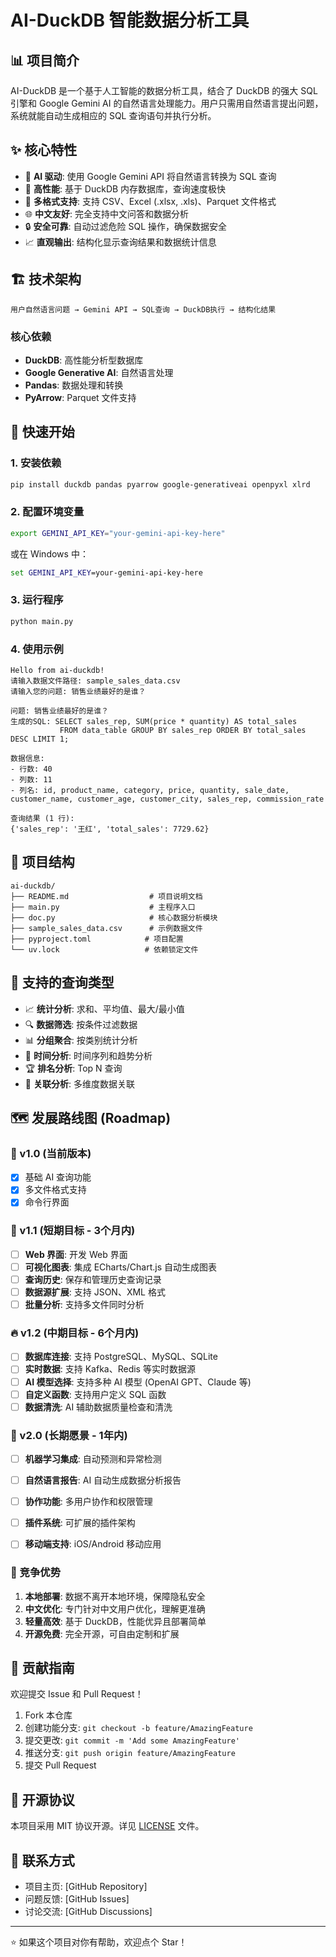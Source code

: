 # AI-DuckDB 智能数据分析工具

## 📊 项目简介

AI-DuckDB 是一个基于人工智能的数据分析工具，结合了 DuckDB 的强大 SQL 引擎和 Google Gemini AI 的自然语言处理能力。用户只需用自然语言提出问题，系统就能自动生成相应的 SQL 查询语句并执行分析。

## ✨ 核心特性

- 🤖 **AI 驱动**: 使用 Google Gemini API 将自然语言转换为 SQL 查询
- 🚀 **高性能**: 基于 DuckDB 内存数据库，查询速度极快
- 📁 **多格式支持**: 支持 CSV、Excel (.xlsx, .xls)、Parquet 文件格式
- 🌐 **中文友好**: 完全支持中文问答和数据分析
- 🔒 **安全可靠**: 自动过滤危险 SQL 操作，确保数据安全
- 📈 **直观输出**: 结构化显示查询结果和数据统计信息

## 🏗️ 技术架构

```
用户自然语言问题 → Gemini API → SQL查询 → DuckDB执行 → 结构化结果
```

### 核心依赖
- **DuckDB**: 高性能分析型数据库
- **Google Generative AI**: 自然语言处理
- **Pandas**: 数据处理和转换
- **PyArrow**: Parquet 文件支持

## 🚀 快速开始

### 1. 安装依赖

```bash
pip install duckdb pandas pyarrow google-generativeai openpyxl xlrd
```

### 2. 配置环境变量

```bash
export GEMINI_API_KEY="your-gemini-api-key-here"
```

或在 Windows 中：
```cmd
set GEMINI_API_KEY=your-gemini-api-key-here
```

### 3. 运行程序

```bash
python main.py
```

### 4. 使用示例

```
Hello from ai-duckdb!
请输入数据文件路径: sample_sales_data.csv
请输入您的问题: 销售业绩最好的是谁？

问题: 销售业绩最好的是谁？
生成的SQL: SELECT sales_rep, SUM(price * quantity) AS total_sales
           FROM data_table GROUP BY sales_rep ORDER BY total_sales DESC LIMIT 1;

数据信息:
- 行数: 40
- 列数: 11
- 列名: id, product_name, category, price, quantity, sale_date, customer_name, customer_age, customer_city, sales_rep, commission_rate

查询结果 (1 行):
{'sales_rep': '王红', 'total_sales': 7729.62}
```

## 📁 项目结构

```
ai-duckdb/
├── README.md                  # 项目说明文档
├── main.py                    # 主程序入口
├── doc.py                     # 核心数据分析模块
├── sample_sales_data.csv      # 示例数据文件
├── pyproject.toml            # 项目配置
└── uv.lock                   # 依赖锁定文件
```

## 🎯 支持的查询类型

- 📈 **统计分析**: 求和、平均值、最大/最小值
- 🔍 **数据筛选**: 按条件过滤数据
- 📊 **分组聚合**: 按类别统计分析
- 📅 **时间分析**: 时间序列和趋势分析
- 🏆 **排名分析**: Top N 查询
- 🔗 **关联分析**: 多维度数据关联

## 🗺️ 发展路线图 (Roadmap)

### 🎯 v1.0 (当前版本)
- [x] 基础 AI 查询功能
- [x] 多文件格式支持
- [x] 命令行界面

### 🚀 v1.1 (短期目标 - 3个月内)
- [ ] **Web 界面**: 开发 Web 界面
- [ ] **可视化图表**: 集成 ECharts/Chart.js 自动生成图表
- [ ] **查询历史**: 保存和管理历史查询记录
- [ ] **数据源扩展**: 支持 JSON、XML 格式
- [ ] **批量分析**: 支持多文件同时分析

### 🔥 v1.2 (中期目标 - 6个月内)
- [ ] **数据库连接**: 支持 PostgreSQL、MySQL、SQLite
- [ ] **实时数据**: 支持 Kafka、Redis 等实时数据源
- [ ] **AI 模型选择**: 支持多种 AI 模型 (OpenAI GPT、Claude 等)
- [ ] **自定义函数**: 支持用户定义 SQL 函数
- [ ] **数据清洗**: AI 辅助数据质量检查和清洗

### 🌟 v2.0 (长期愿景 - 1年内)
- [ ] **机器学习集成**: 自动预测和异常检测
- [ ] **自然语言报告**: AI 自动生成数据分析报告
- [ ] **协作功能**: 多用户协作和权限管理
- [ ] **插件系统**: 可扩展的插件架构
- [ ] **移动端支持**: iOS/Android 移动应用


### 🎯 竞争优势
1. **本地部署**: 数据不离开本地环境，保障隐私安全
2. **中文优化**: 专门针对中文用户优化，理解更准确
3. **轻量高效**: 基于 DuckDB，性能优异且部署简单
4. **开源免费**: 完全开源，可自由定制和扩展

## 🤝 贡献指南

欢迎提交 Issue 和 Pull Request！

1. Fork 本仓库
2. 创建功能分支: `git checkout -b feature/AmazingFeature`
3. 提交更改: `git commit -m 'Add some AmazingFeature'`
4. 推送分支: `git push origin feature/AmazingFeature`
5. 提交 Pull Request

## 📄 开源协议

本项目采用 MIT 协议开源。详见 [LICENSE](LICENSE) 文件。

## 💬 联系方式

- 项目主页: [GitHub Repository]
- 问题反馈: [GitHub Issues]
- 讨论交流: [GitHub Discussions]

---

⭐ 如果这个项目对你有帮助，欢迎点个 Star！